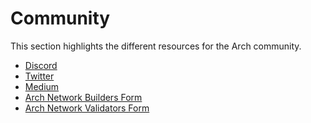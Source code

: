 # Community

This section highlights the different resources for the Arch community.

- [Discord](https://www.discord.gg/Arch-Network)
- [Twitter](https://twitter.com/ArchNtwrk)
- [Medium](https://medium.com/arch-network)
- [Arch Network Builders Form]
- [Arch Network Validators Form]

[Arch Network Builders Form]: https://0chrcuqp28m.typeform.com/to/fTaRfve6?typeform-source=www.arch.network
[Arch Network Validators Form]: https://0chrcuqp28m.typeform.com/validator-apply?typeform-source=www.arch.network
